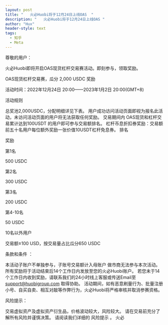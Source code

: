 ```yaml
---
layout: post
title: "   火必Huobi将于12月24日上线OAS  "
description: "   火必Huobi将于12月24日上线OAS "
author: "Hux"
header-style: text
tags:
  - 知乎
  - Meta
---
```

尊敬的用户：

火必Huobi即将开启OAS现货杠杆交易赛活动。即刻参与，领取奖励。

OAS现货杠杆交易赛，瓜分 2,000 USDC 奖励



活动时间：2022年12月24日 20:00——2023年1月2日 20:00(GMT+8)

活动规则

总奖池2,000USDC，分配明细详见下表。
用户成功访问活动页面即视为报名此活动，未访问活动页面的用户将无法获取任何奖励。
交易期间内 OAS现货和杠杆交易累计达到100USDT 的用户即可参与交易额排名。
杠杆币息折扣券奖励：交易额前五十名用户每位额外奖励一张价值10USDT杠杆免息券。
排名

奖励

第1名

500 USDC

第2名

300 USDC

第3名

200 USDC

第4-10名

50 USDC

10名以外用户

交易额≥100 USD，按交易量占比瓜分650 USDC‬

 

条款和条件 ：

本活动子账户不单独参与，子账号交易额计入母账户
做市商无法参与本次活动。
所有奖励将于活动结束后14个工作日内发放至您的火必Huobi账户。 若您未于14个工作日内收到奖励，请联系我们的24小时线上客服或传送Email至 support@huobigroup.com 取得协助。
活动期间，如有恶意刷量行为、批量注册小号、自买自卖、相互对敲等作弊行为，火必Huobi将严格审核并取消参赛资格。
 

风险提示：

交易虚拟资产及虚拟资产衍生品，价格波动较大，风险较大。 请在交易前充分了解所有风险并谨慎决策。 请阅读我们详细的 风险提示 。
火必
